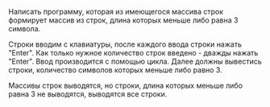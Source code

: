 Написать программу, которая из имеющегося массива строк формирует массив из строк, длина которых меньше либо равна 3 символа.

Строки вводим с клавиатуры, после каждого ввода строки нажать "Enter". Как только нужное количество строк введено - дважды нажать "Enter". Ввод производится с помощью цикла.
Далее должны вывестись строки, количество символов которых меньше либо равно 3.

Массивы строк выводятся, но строки, длина которых меньше либо равна 3 не выводятся, выводятся все строки.
      

